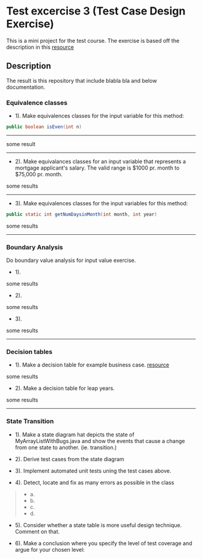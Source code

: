 # Test excercise 3 (Test Case Design Exercise)
This is a mini project for the test course. The exercise is based off the description in this [resource](https://github.com/datsoftlyngby/soft2018spring-test-teaching-material/blob/master/exercises/Test%20Case%20Exercises.pdf)

## Description



The result is this repository that include blabla bla and below documentation.


### Equivalence classes

- 1). Make equivalences classes for the input variable for this method: 
```java
public boolean isEven(int n)
```
------------------------
some result

------------------------

- 2). Make equivalances classes for an input variable that represents a mortgage applicant's salary. The valid range is $1000 pr. month to $75,000 pr. month.


some results

-------------

- 3). Make equivalences classes for the input variables for this method:

```java
public static int getNumDaysinMonth(int month, int year)
```


some results


-----------------------

### Boundary Analysis
Do boundary value analysis for input value exercise.

- 1).

some results

- 2).

some results

- 3).

some results

----------

### Decision tables

- 1). Make a decision table for example business case. [resource](https://github.com/datsoftlyngby/soft2018spring-test-teaching-material/blob/master/exercises/Test%20Case%20Exercises.pdf)

some results


- 2). Make a decision table for leap years.


some results



-----------

### State Transition

- 1). Make a state diagram hat depicts the state of MyArrayListWithBugs.java and show the events that cause a change from one state to another. (ie. transition.)

- 2). Derive test cases from the state diagram

- 3). Implement automated unit tests uning the test cases above.

- 4). Detect, locate and fix as many errors as possible in the class
>- a. 
>- b. 
>- c.
>- d. 

- 5). Consider whether a state table is more useful design technique. Comment on that.

- 6). Make a conclusion where you specify the level of test coverage and argue for your chosen level:
